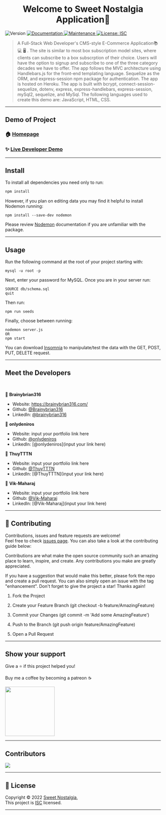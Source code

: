 
<h1 align="center">Welcome to Sweet Nostalgia Application👋</h1>
<p>
  <img alt="Version" src="https://img.shields.io/badge/version-1.0.0-blue.svg?cacheSeconds=2592000" />
  <a href="https://github.com/Brainybrian316/Sweet-Nostalgia#readme" target="_blank">
    <img alt="Documentation" src="https://img.shields.io/badge/documentation-yes-brightgreen.svg" />
  </a>
  <a href="https://github.com/Brainybrian316/Sweet-Nostalgia/graphs/commit-activity" target="_blank">
    <img alt="Maintenance" src="https://img.shields.io/badge/Maintained%3F-yes-green.svg" />
  </a>
  <a href="https://opensource.org/licenses/MIT" target="_blank">
    <img alt="License: ISC" src="https://img.shields.io/badge/License-ISC-GREEN.svg" />
  </a>
</p>

> A Full-Stack Web Developer's CMS-style E-Commerce Application📚💻 🖥️ . The site is similar to most box subscription model sites, where clients can subscribe to a box subscrption of their choice. Users will have the option to signup and subscribe to one of the three category decades we have to offer. The app follows the MVC architecture using Handlebars.js for the front-end templating language. Sequelize as the ORM, and express-session npm package for authentication. The app is hosted on Heroku. The app is built with bcrypt, connect-session-sequelize, dotenv, express, express-handlebars, express-session, mySql2, sequelize, and MySql. The following languages used to create this demo are: JavaScript, HTML, CSS.

***
## Demo of Project 

### 🏠 [Homepage](https://sweet-nostalgia.herokuapp.com/)
### ✨ [Live Developer Demo](https://user-images.githubusercontent.com/99369106/172053913-f197f365-9488-417e-b74f-18d890afef9a.mp4)

***
## Install

To install all dependencies you need only to run:
```sh
npm install
```
However, if you plan on editing data you may find it helpful to install Nodemon running: 
```
npm install --save-dev nodemon
```
Please review <a href ="https://www.npmjs.com/package/nodemon">Nodemon</a> documentation if you are unfamiliar with the package.

***
## Usage
Run the following command at the root of your project starting with:
```
mysql -u root -p
``` 
Next, enter your password for MySQL. Once you are in your server run: 
```
SOURCE db/schema.sql
quit
``` 
Then run:
```
npm run seeds
```
Finally, choose between running: 
```
nodemon server.js
OR
npm start
```
You can download <a href="https://insomnia.rest/download">Insomnia</a> to manipulate/test the data with the GET, POST, PUT, DELETE request.

***
## Meet the Developers
&nbsp;

👤 **Brainybrian316**

* Website: https://brainybrian316.com/
* Github: [@Brainybrian316](https://github.com/Brainybrian316)
* LinkedIn: [@brainybrian316](https://linkedin.com/in/brainybrian316)

👤 **onlydeniros**

* Website: input your portfolio link here
* Github: [@onlydeniros](https://github.com/onlydeniros)
* LinkedIn: [@onlydeniros](input your link here)

👤 **ThuyTTTN**

* Website: input your portfolio link here
* Github: [@ThuyTTTN](https://github.com/ThuyTTTN)
* LinkedIn: [@ThuyTTTN](input your link here)

👤 **Vik-Maharaj**

* Website: input your portfolio link here
* Github: [@Vik-Maharaj](https://github.com/Vik-Maharaj)
* LinkedIn: [@Vik-Maharaj](input your link here)



***

## 🤝 Contributing


Contributions, issues and feature requests are welcome!<br />Feel free to check [issues page](https://github.com/Brainybrian316/Sweet-Nostalgia/issues). You can also take a look at the contributing guide below: 
&nbsp;

Contributions are what make the open source community such an amazing place to learn, inspire, and create. Any contributions you make are greatly appreciated.

If you have a suggestion that would make this better, please fork the repo and create a pull request. You can also simply open an issue with the tag "enhancement". Don't forget to give the project a star! Thanks again!

1. Fork the Project

2. Create your Feature Branch (git checkout -b feature/AmazingFeature)

3. Commit your Changes (git commit -m 'Add some AmazingFeature')

4. Push to the Branch (git push origin feature/AmazingFeature)

5. Open a Pull Request

***
## Show your support


<p> Give a ⭐️ if this project helped you! </p>
<p> Buy me a coffee by becoming a patreon ☕️ </p>

<a href="https://www.patreon.com/brainybrian316">
  <img src="https://c5.patreon.com/external/logo/become_a_patron_button@2x.png" width="160">
</a>

***

## Contributors
<a href="https://github.com/Brainybrian316/Sweet-Nostalgia/graphs/contributors">
  <img src="https://contrib.rocks/image?repo=Brainybrian316/Sweet-Nostalgia" />
</a>

***

## 📝 License

Copyright © 2022 [Sweet Nostalgia](https://opensource.org/licenses/MIT),
<br>
This project is [ISC](https://opensource.org/licenses/MIT) licensed.

***
